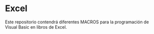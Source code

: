 # Excel

Este repositorio contendrá diferentes MACROS para la programación de Visual Basic en libros de Excel.
